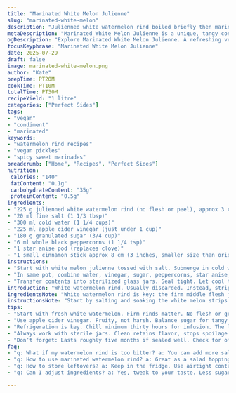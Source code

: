 ```yaml
---
title: "Marinated White Melon Julienne"
slug: "marinated-white-melon"
description: "Julienned white watermelon rind boiled briefly then marinated with apple cider vinegar, sugar, and warming spices. Salt draws out moisture; a short simmer softens it. Vinegar and sugar balance sharpness, with cloves and a cinnamon stick injecting quiet warmth. Peppercorns add subtle bite. Refrigerate minimum a day for flavor melding. Stays fresh up to half a year chilled. No nuts dairy eggs gluten."
metaDescription: "Marinated White Melon Julienne is a unique, tangy condiment. Enjoy the delightful balance of sweet, tart, and warm spices in this vegan-friendly recipe."
ogDescription: "Explore Marinated White Melon Julienne. A refreshing vegan condiment with a perfect balance of tangy and sweet flavors. Perfect for salads."
focusKeyphrase: "Marinated White Melon Julienne"
date: 2025-07-29
draft: false
image: marinated-white-melon.png
author: "Kate"
prepTime: PT20M
cookTime: PT10M
totalTime: PT30M
recipeYield: "1 litre"
categories: ["Perfect Sides"]
tags:
- "vegan"
- "condiment"
- "marinated"
keywords:
- "watermelon rind recipes"
- "vegan pickles"
- "spicy sweet marinades"
breadcrumb: ["Home", "Recipes", "Perfect Sides"]
nutrition: 
 calories: "140"
 fatContent: "0.1g"
 carbohydrateContent: "35g"
 proteinContent: "0.5g"
ingredients:
- "225 g julienned white watermelon rind (no flesh or peel), approx 3 cups"
- "20 ml fine salt (1 1/3 tbsp)"
- "300 ml cold water (1 1/4 cups)"
- "225 ml apple cider vinegar (just under 1 cup)"
- "180 g granulated sugar (3/4 cup)"
- "6 ml whole black peppercorns (1 1/4 tsp)"
- "1 star anise pod (replaces clove)"
- "1 small cinnamon stick approx 8 cm (3 inches, smaller size than original)"
instructions:
- "Start with white melon julienne tossed with salt. Submerge in cold water. Bring just to boil, poach gently about 6 minutes. Drain through fine sieve or colander. Rinse under cold water thoroughly to halt cooking."
- "In same pot, combine water, vinegar, sugar, peppercorns, star anise, cinnamon. Heat until just bubbling. Add blanched melon rind, stir to heat through 4 minutes more, remove from heat immediately."
- "Transfer contents into sterilized glass jars. Seal tight. Let cool to room temp undisturbed, then refrigerate. Wait at least 30 hours before tasting. Melons soak up marinade, texture softens. Lasts refrigerated 5 months sealed well."
introduction: "White watermelon rind. Usually discarded. Instead, stripped of juicy flesh and tough outer skin. Cut thin strips—julienne style—ready to soak up flavors. Salt draws moisture and mellows bitterness. A quick simmer softens the crispness till tender but still a bit brittle. Vinegar and sugar tip the palate sharp-sweet. Apple cider vinegar cuts with fruity brightness, offsetting sugar's mellow depth. Warm spices lurk: cinnamon bark lessened modestly; star anise stepped in to replace clove’s pungency. Black peppercorns, little bursts of heat scattered throughout. The process finishes with refrigeration, slow marriage of acid and sweetness, bleeding into melon fibers. Patience for at least a day makes the difference. Shelved cold, lasts half a year safely. Versatile. No eggs, dairy, nuts, gluten—vegan safe. A tangy, crisp condiment for salad or side plate. Refreshing yet deep and layered."
ingredientsNote: "White watermelon rind is key: the firm middle flesh just beneath the skin. No juicy red flesh or outer green peel. Remove carefully to avoid bitterness. Julienned thin for quick cooking and marinade penetration. Salt helps soften rind and extract excess water before pickling. Adjust salt by volume if needed. Vinegar chosen is apple cider for subtle fruity notes, not harsh plain white vinegar. Star anise swaps for cloves for a gentler warm spice flavor, cinnamon stick reduced for lighter spice without overpowering. Black peppercorns provide mild spice bursts. Sugar balances acidity but can be lowered for tangier versions. Water added to thin marinade, gently warming the mixture without boiling over aggressively which might brown the sugars. Use sterilized jars for longer refrigerator life."
instructionsNote: "Start by salting and soaking the white melon strips in cold water to draw bitterness out. Bring to a gentle boil, simmer exactly around 6 minutes; shorter undercooks, longer softens too mushy. Drain and rinse with cold water to stop cooking fast. Boil marinade ingredients separately to fully dissolve sugar and bloom spices, then add melon back in to heat through but not overcook—about 4 minutes and off heat immediately. Catch all liquid along with melon into clean jars while still warm but not hot; sealing just before fully cooled ensures slight vacuum forming to preserve freshness. Refrigerate minimum 30 hours for flavors to blend thoroughly. Occasional shaking after cooling redistributes spices. Keep refrigerated for safety and best texture, can last up to 5 months sealed well. Remove spices before serving if a milder bite is wanted."
tips:
- "Start with fresh white watermelon. Firm rinds matter. No flesh or green peel. Cut in thin julienne strips for marinade absorption. Control salt to taste. Salt draws moisture, softens without mush. Rinse after soaking to halt cooking."
- "Use apple cider vinegar. Fruity, not harsh. Balance sugar for tangy. Test quantities for preferred tartness. Star anise instead of cloves keeps spice gentle. Keep peppercorns whole for subtle bites. Stir occasionally for even flavor."
- "Refrigeration is key. Chill minimum thirty hours for infusion. The longer, the better flavor melds. Shake jars every so often. It redistributes spices. Seal tightly to form a vacuum. This ensures longer freshness."
- "Always work with sterile jars. Clean retains flavor, stops spoilage. Fill warm jars but not hot. Allow slight cooling to avoid steam build-up. Wait to seal until just warm. Vacuum forms helps preserve."
- "Don’t forget: Lasts roughly five months if sealed well. Check for off smells before using. With care, it remains edible even longer. Great on salads, sides, or just by itself."
faq:
- "q: What if my watermelon rind is too bitter? a: You can add more salt in soaking. Or, soak longer. Swapping vinegar might help too. Use lime juice instead. Try different suggestions."
- "q: How to use marinated watermelon rind? a: Great as a salad topping. Or side dish, perfect with tacos. Some try it in sandwiches. Experiment with flavors. See what suits you best."
- "q: How to store leftovers? a: Keep in the fridge. Use airtight containers. Lasts roughly five months, sealed. Check before using. Off smell means it’s time to throw out. Safety first."
- "q: Can I adjust ingredients? a: Yes, tweak to your taste. Less sugar for tanginess. Change spices for different flavor notes. Experiment with whatever you like. Be creative with combinations."

---
```

